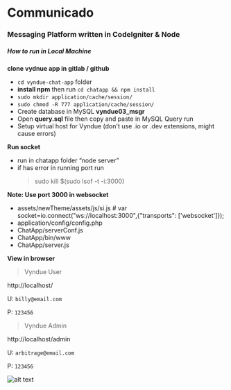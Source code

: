 # Communicado
### Messaging Platform written in CodeIgniter & Node


##### How to run in Local Machine

**clone vydnue app in gitlab / github** 
 - `cd vyndue-chat-app` folder
 - **install npm** then run `cd chatapp && npm install`
 - `sudo mkdir application/cache/session/`
 - `sudo chmod -R 777 application/cache/session/` 
 - Create database in MySQL **vyndue03_msgr**
 - Open **query.sql** file then copy and paste in MySQL Query run
 - Setup virtual host for Vyndue (don't use .io or .dev extensions, might cause errors)

**Run socket**
 - run in chatapp folder “node server”
 - if has error in running port run
   > sudo kill $(sudo lsof -t -i:3000)

**Note: Use port 3000 in websocket** 
 - assets/newTheme/assets/js/si.js # var socket=io.connect("ws://localhost:3000",{"transports": ['websocket']});
 - application/config/config.php
 - ChatApp/serverConf.js
 - ChatApp/bin/www
 - ChatApp/server.js


**View in browser** 
> Vyndue User

  http://localhost/

  U: `billy@email.com` 
  
  P: `123456`

> Vyndue Admin
  
  http://localhost/admin 
  
  U: `arbitrage@email.com` 
  
  P: `123456`


![alt text][logo]

[logo]: https://media.giphy.com/media/amrNGnZUeWhZC/giphy.gif
